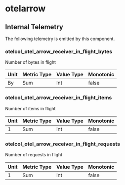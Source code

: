 [comment]: <> (Code generated by mdatagen. DO NOT EDIT.)

# otelarrow

## Internal Telemetry

The following telemetry is emitted by this component.

### otelcol_otel_arrow_receiver_in_flight_bytes

Number of bytes in flight

| Unit | Metric Type | Value Type | Monotonic |
| ---- | ----------- | ---------- | --------- |
| By | Sum | Int | false |

### otelcol_otel_arrow_receiver_in_flight_items

Number of items in flight

| Unit | Metric Type | Value Type | Monotonic |
| ---- | ----------- | ---------- | --------- |
| 1 | Sum | Int | false |

### otelcol_otel_arrow_receiver_in_flight_requests

Number of requests in flight

| Unit | Metric Type | Value Type | Monotonic |
| ---- | ----------- | ---------- | --------- |
| 1 | Sum | Int | false |
